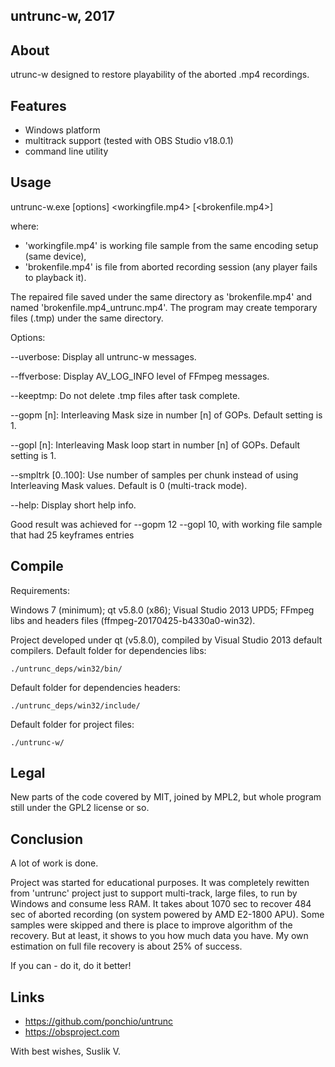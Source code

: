 untrunc-w, 2017
---------------

## About

utrunc-w designed to restore playability of the aborted .mp4 recordings.

## Features

* Windows platform
* multitrack support (tested with OBS Studio v18.0.1)
* command line utility

## Usage

untrunc-w.exe [options] <workingfile.mp4> [<brokenfile.mp4>]

where:

- 'workingfile.mp4' is working file sample from the same encoding setup (same device),
- 'brokenfile.mp4' is file from aborted recording session (any player fails to playback it).

The repaired file saved under the same directory as 'brokenfile.mp4' and named 'brokenfile.mp4_untrunc.mp4'.
The program may create temporary files (.tmp) under the same directory.


Options:

--uverbose: Display all untrunc-w messages.

--ffverbose: Display AV_LOG_INFO level of FFmpeg messages.

--keeptmp: Do not delete .tmp files after task complete.

--gopm [n]: Interleaving Mask size in number [n] of GOPs. Default setting is 1.

--gopl [n]: Interleaving Mask loop start in number [n] of GOPs. Default setting is 1.

--smpltrk [0..100]: Use number of samples per chunk instead of using Interleaving Mask values. Default is 0 (multi-track mode).

--help: Display short help info.

Good result was achieved for --gopm 12 --gopl 10, with working file sample that had 25 keyframes entries

## Compile

Requirements:

Windows 7 (minimum);
qt v5.8.0 (x86);
Visual Studio 2013 UPD5;
FFmpeg libs and headers files (ffmpeg-20170425-b4330a0-win32).

Project developed under qt (v5.8.0), compiled by Visual Studio 2013 default compilers.
Default folder for dependencies libs:

    ./untrunc_deps/win32/bin/
    
Default folder for dependencies headers:

    ./untrunc_deps/win32/include/
    
Default folder for project files:

    ./untrunc-w/

## Legal

New parts of the code covered by MIT, joined by MPL2, but whole program still under the GPL2 license or so.

## Conclusion

A lot of work is done.

Project was started for educational purposes. It was completely rewitten from 'untrunc' project 
just to support multi-track, large files, to run by Windows and consume less RAM.
It takes about 1070 sec to recover 484 sec of aborted recording (on system powered by AMD E2-1800 APU).
Some samples were skipped and there is place to improve algorithm of the recovery. But at least, 
it shows to you how much data you have.
My own estimation on full file recovery is about 25% of success.

If you can - do it, do it better!

## Links

- https://github.com/ponchio/untrunc
- https://obsproject.com

With best wishes, Suslik V.
